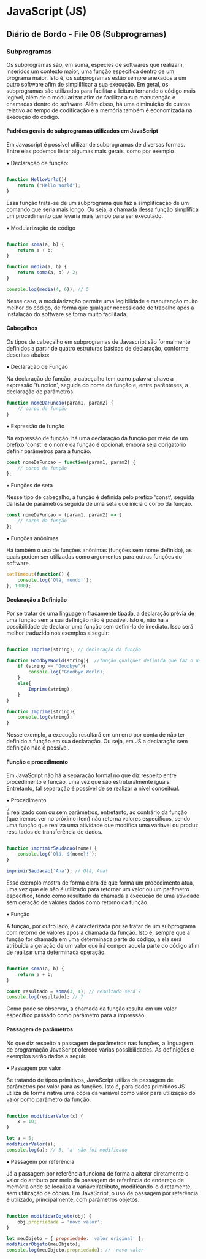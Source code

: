 # JavaScript (JS)

## Diário de Bordo - File 06 (Subprogramas)

### Subprogramas

Os subprogramas são, em suma, espécies de softwares que realizam, inseridos um contexto maior, uma função específica dentro de um programa maior. Isto é, os subprogramas estão sempre anexados a um outro software afim de simplilficar a sua execução. 
Em geral, os subprogramas são utilizados para facilitar a leitura tornando o código mais legível, além de o modularizar afim de facilitar a sua manutenção e chamadas dentro do software. Além disso, há uma diminuição de custos relativo ao tempo de codificação e a memória também é economizada na execução do código.

#### Padrões gerais de subprogramas utilizados em JavaScript

Em Javascript é possível utilizar de subprogramas de diversas formas. Entre elas podemos listar algumas mais gerais, como por exemplo

• Declaração de função:

~~~javascript

function HelloWorld(){
    return ("Hello World");
}

~~~

Essa função trata-se de um subprograma que faz a simplificação de um comando que seria mais longo. Ou seja, a chamada dessa função simplifica um procedimento que levaria mais tempo para ser executado.

• Modularização do código

~~~javascript

function soma(a, b) {
    return a + b;
}

function media(a, b) {
    return soma(a, b) / 2;
}

console.log(media(4, 6)); // 5

~~~

Nesse caso, a modularização permite uma legibilidade e manutenção muito melhor do código, de forma que qualquer necessidade de trabalho após a instalação do software se torna muito facilitada.

#### Cabeçalhos

Os tipos de cabeçalho em subprogramas de Javascript são formalmente definidos a partir de quatro estruturas básicas de declaração, conforme descritas abaixo:

• Declaração de Função

Na declaração de função, o cabeçalho tem como palavra-chave a expressão 'function', seguida do nome da função e, entre parênteses, a declaração de parâmetros.

~~~javascript
function nomeDaFuncao(param1, param2) {
    // corpo da função
}

~~~

• Expressão de função

Na expressão de função, há uma declaração da função por meio de um prefixo 'const' e o nome da função é opcional, embora seja obrigatório definir parâmetros para a função.

~~~javascript
const nomeDaFuncao = function(param1, param2) {
    // corpo da função
};

~~~

• Funções de seta

Nesse tipo de cabeçalho, a função é definida pelo prefixo 'const', seguida da lista de parâmetros seguida de uma seta que inicia o corpo da função.

~~~javascript
const nomeDaFuncao = (param1, param2) => {
    // corpo da função
};

~~~

• Funções anônimas

Há também o uso de funções anônimas (funções sem nome definido), as quais podem ser utilizadas como argumentos para outras funções do software.

~~~javascript
setTimeout(function() {
    console.log('Olá, mundo!');
}, 1000);

~~~

#### Declaração x Definição

Por se tratar de uma linguagem fracamente tipada, a declaração prévia de uma função sem a sua definição não é possível. Isto é, não há a possibilidade de declarar uma função sem definí-la de imediato. Isso será melhor traduzido nos exemplos a seguir:

~~~javascript

function Imprime(string); // declaração da função

function GoodbyeWorld(string){  //função qualquer definida que faz o uso da função declarada anteriormente
    if (string == "Goodbye"){
        console.log("Goodbye World);
    }
    else{
        Imprime(string);
    }
}

function Imprime(string){ 
    console.log(string); 
}

~~~

Nesse exemplo, a execução resultará em um erro por conta de não ter definido a função em sua declaração. Ou seja, em JS a declaração sem definição não é possível.

#### Função e procedimento

Em JavaScript não há a separação formal no que diz respeito entre procedimento e função, uma vez que são estruturalmente iguais. Entretanto, tal separação é possível de se realizar a nível conceitual. 

• Procedimento

É realizado com ou sem parâmetros, entretanto, ao contrário da função (que iremos ver no próximo item) não retorna valores específicos, sendo uma função que realiza uma atividade que modifica uma variável ou produz resultados de transferência de dados. 

~~~javascript

function imprimirSaudacao(nome) {
    console.log(`Olá, ${nome}!`);
}

imprimirSaudacao('Ana'); // Olá, Ana!

~~~

Esse exemplo mostra de forma clara de que forma um procedimento atua, uma vez que ele não é utilizado para retornar um valor ou um parâmetro específico, tendo como resultado da chamada a execução de uma atividade sem geração de valores dados como retorno da função.

• Função

A função, por outro lado, é caracterizada por se tratar de um subprograma com retorno de valores após a chamada da função. Isto é, sempre que a função for chamada em uma determinada parte do código, a ela será atribuída a geração de um valor que irá compor aquela parte do código afim de realizar uma determinada operação.

~~~javascript

function soma(a, b) {
    return a + b;
}

const resultado = soma(3, 4); // resultado será 7
console.log(resultado); // 7

~~~

Como pode se observar, a chamada da função resulta em um valor específico passado como parâmetro para a impressão.

#### Passagem de parâmetros

No que diz respeito a passagem de parâmetros nas funções, a linguagem de programação JavaScript oferece várias possibilidades. As definições e exemplos serão dados a seguir.

• Passagem por valor

Se tratando de tipos primitivos, JavaScript utiliza da passagem de parâmetros por valor para as funções. Isto é, para dados primitidos JS utiliza de forma nativa uma cópia da variável como valor para utilização do valor como parâmetro da função.

~~~javascript

function modificarValor(x) {
    x = 10;
}

let a = 5;
modificarValor(a);
console.log(a); // 5, 'a' não foi modificado

~~~

• Passagem por referência

Já a passagem por referência funciona de forma a alterar diretamente o valor do atributo por meio da passagem de referência do endereço de memória onde se localiza a variável/atributo, modificando-o diretamente, sem utilização de cópias. Em JavaScript, o uso de passagem por referência é utilizado, principalmente, com parâmetros objetos.

~~~javascript

function modificarObjeto(obj) {
    obj.propriedade = 'novo valor';
}

let meuObjeto = { propriedade: 'valor original' };
modificarObjeto(meuObjeto);
console.log(meuObjeto.propriedade); // 'novo valor'

~~~